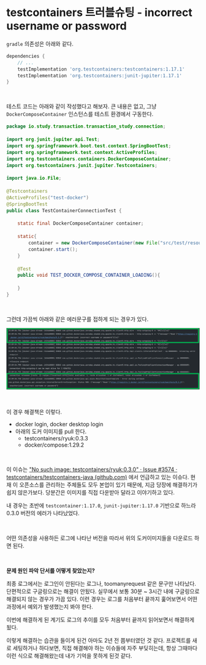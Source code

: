 # testcontainers 트러블슈팅 - incorrect username or password



`gradle` 의존성은 아래와 같다.

```groovy
dependencies {
	// ...
	testImplementation 'org.testcontainers:testcontainers:1.17.1'
	testImplementation 'org.testcontainers:junit-jupiter:1.17.1'
}
```

<br>

테스트 코드는 아래와 같이 작성했다고 해보자. 큰 내용은 없고, 그냥 `DockerComposeContainer` 인스턴스를 테스트 환경에서 구동한다.

```java
package io.study.transaction.transaction_study.connection;

import org.junit.jupiter.api.Test;
import org.springframework.boot.test.context.SpringBootTest;
import org.springframework.test.context.ActiveProfiles;
import org.testcontainers.containers.DockerComposeContainer;
import org.testcontainers.junit.jupiter.Testcontainers;

import java.io.File;

@Testcontainers
@ActiveProfiles("test-docker")
@SpringBootTest
public class TestContainerConnectionTest {

    static final DockerComposeContainer container;

    static{
        container = new DockerComposeContainer(new File("src/test/resources/docker/docker-compose/docker-compose.yml"));
        container.start();
    }

    @Test
    public void TEST_DOCKER_COMPOSE_CONTAINER_LOADING(){

    }
}
```

<br>

그런데 가끔씩 아래와 같은 에러문구를 접하게 되는 경우가 있다.<br>

![1](./img/TEST-CONTAINER-DOCKER-COMPOSE/1.png)

<br>

이 경우 해결책은 이렇다.

- docker login, docker desktop login
- 아래의 도커 이미지를 pull 한다.
  - testcontainers/ryuk:0.3.3
  - docker/compose:1.29.2

<br>

이 이슈는 ["No such image: testcontainers/ryuk:0.3.0" · Issue #3574 · testcontainers/testcontainers-java (github.com)](https://github.com/testcontainers/testcontainers-java/issues/3574) 에서 언급하고 있는 이슈다. 현재 이 오픈소스를 관리하는 주체들도 모두 본업이 있기 때문에, 지금 당장에 해결하기가 쉽지 않은가보다. 당분간은 이미지를 직접 다운받아 달라고 이야기하고 있다.<br>

내 경우는 초반에 `testcontainer:1.17.0`, `junit-jupiter:1.17.0` 기반으로 하느라 0.3.0 버전의 에러가 나타났었다.<br>

<br>

어떤 의존성을 사용하든 로그에 나타난 버전을 따라서 위의 도커이미지들을 다운로드 하면 된다.<br>

<br>

**문제 원인 파악 단서를 어떻게 찾았는지?**<br>

최종 로그에서는 로그인이 안된다는 로그나, toomanyrequest 같은 문구만 나타났다. 단편적으로 구글링으로는 해결이 안됬다. 실무에서 보통 30분 \~ 3시간 내에 구글링으로 해결되지 않는 경우가 가끔 있다. 이런 경우는 로그를 처음부터 끝까지 훑어보면서 어떤 과정에서 예외가 발생했는지 봐야 한다.<br>

이번에 해결하게 된 계기도 로그의 추이를 모두 처음부터 끝까지 읽어보면서 해결하게 됬다.<br>

이렇게 해결하는 습관을 들이게 된건 아마도 2년 전 쯤부터였던 것 같다. 프로젝트를 새로 세팅하거나 하다보면, 직접 해결해야 하는 이슈들에 자주 부딪히는데, 항상 그때마다 이런 식으로 해결해왔는데 내가 기억을 못하게 된것 같다.<br>

<br>